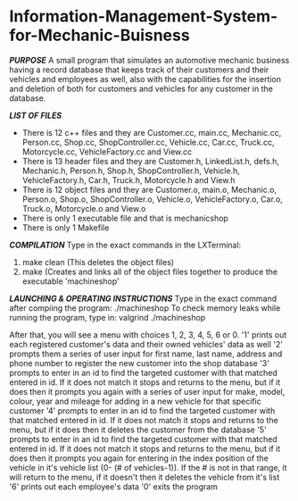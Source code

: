 # Information-Management-System-for-Mechanic-Buisness

*****PURPOSE*****
A small program that simulates an automotive mechanic business having a record
database that keeps track of their customers and their vehicles and employees as well, also with the capabilities
for the insertion and deletion of both for customers and vehicles for any customer in the database. 

*****LIST OF FILES*****
- There is 12 c++ files and they are Customer.cc, main.cc, Mechanic.cc,
Person.cc, Shop.cc, ShopController.cc, Vehicle.cc, Car.cc, Truck.cc, Motorcycle.cc, VehicleFactory.cc and View.cc
- There is 13 header files and they are Customer.h, LinkedList.h, defs.h, 
Mechanic.h, Person.h, Shop.h, ShopController.h, Vehicle.h, VehicleFactory.h, Car.h, Truck.h, Motorcycle.h and View.h
- There is 12 object files and they are Customer.o, main.o, 
Mechanic.o, Person.o, Shop.o, ShopController.o, Vehicle.o, VehicleFactory.o, Car.o, Truck.o, Motorcycle.o and View.o
- There is only 1 executable file and that is mechanicshop
- There is only 1 Makefile

*****COMPILATION*****
 Type in the exact commands in the LXTerminal:
1.  make clean (This deletes the object files)
2. make (Creates and links all of the object files together to produce the executable 'machineshop'

*****LAUNCHING & OPERATING INSTRUCTIONS*****
Type in the exact command after compiing the program: ./machineshop
To check memory leaks while running the program, type in: valgrind ./machineshop

After that, you will see a menu with choices 1, 2, 3, 4,  5, 6 or 0.
'1' prints out each registered customer's data and their owned vehicles' data as well
'2' prompts them a series of user input for first name, last name, address and phone number 
to register the new customer into the shop database
'3' prompts to enter in an id to find the targeted customer with that matched entered in id. If
it does not match it stops and returns to the menu, but if it does then it prompts you again
with a series of user input for make, model, colour, year and mileage for adding in a new vehicle for
that specific customer
'4' prompts to enter in an id to find the targeted customer with that matched entered in id. If
it does not match it stops and returns to the menu, but if it does then it deletes the customer
from the database
'5' prompts to enter in an id to find the targeted customer with that matched entered in id. If
it does not match it stops and returns to the menu, but if it does then it prompts you again for 
entering in the index position of the vehicle in it's vehicle list (0- (# of vehicles-1)). If the # is not
in that range, it will return to the menu, if it doesn't then it deletes the vehicle from it's list
'6' prints out each employee's data 
'0' exits the program
